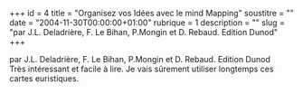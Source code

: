 +++
id = 4
title = "Organisez vos Idées avec le mind Mapping"
soustitre = ""
date = "2004-11-30T00:00:00+01:00"
rubrique = 1
description = ""
slug = "par J.L. Deladrière, F. Le Bihan, P.Mongin et D. Rebaud. Edition Dunod"
+++

<div class="chapo">par J.L. Deladrière, F. Le Bihan, P.Mongin et D. Rebaud. Edition Dunod</div>
Très intéressant et facile à lire. Je vais sûrement utiliser longtemps ces cartes euristiques.